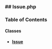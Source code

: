 



### ## Issue.php













### Table of Contents




#### Classes
- **[Issue](../classes/Drupal-ct-manager-Data-Issue.md)**














